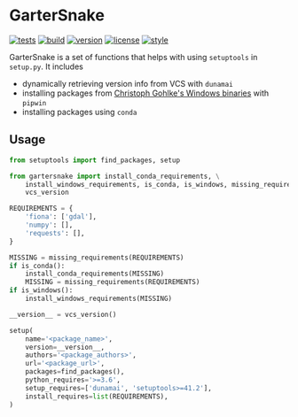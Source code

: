 # GarterSnake

[![tests](https://github.com/zacharyburnett/GarterSnake/workflows/tests/badge.svg)](https://github.com/zacharyburnett/GarterSnake/actions?query=workflow%3Atests)
[![build](https://github.com/zacharyburnett/GarterSnake/workflows/build/badge.svg)](https://github.com/zacharyburnett/GarterSnake/actions?query=workflow%3Abuild)
[![version](https://img.shields.io/pypi/v/GarterSnake)](https://pypi.org/project/GarterSnake)
[![license](https://img.shields.io/github/license/zacharyburnett/GarterSnake)](https://opensource.org/licenses/MIT)
[![style](https://sourceforge.net/p/oitnb/code/ci/default/tree/_doc/_static/oitnb.svg?format=raw)](https://sourceforge.net/p/oitnb/code)

GarterSnake is a set of functions that helps with using `setuptools` in
`setup.py`. It includes

- dynamically retrieving version info from VCS with `dunamai`
- installing packages
  from [Christoph Gohlke's Windows binaries](https://www.lfd.uci.edu/~gohlke/pythonlibs/)
  with `pipwin`
- installing packages using `conda`

## Usage

```python
from setuptools import find_packages, setup

from gartersnake import install_conda_requirements, \
    install_windows_requirements, is_conda, is_windows, missing_requirements, \
    vcs_version

REQUIREMENTS = {
    'fiona': ['gdal'],
    'numpy': [],
    'requests': [],
}

MISSING = missing_requirements(REQUIREMENTS)
if is_conda():
    install_conda_requirements(MISSING)
    MISSING = missing_requirements(REQUIREMENTS)
if is_windows():
    install_windows_requirements(MISSING)

__version__ = vcs_version()

setup(
    name='<package_name>',
    version=__version__,
    authors='<package_authors>',
    url='<package_url>',
    packages=find_packages(),
    python_requires='>=3.6',
    setup_requires=['dunamai', 'setuptools>=41.2'],
    install_requires=list(REQUIREMENTS),
)
```